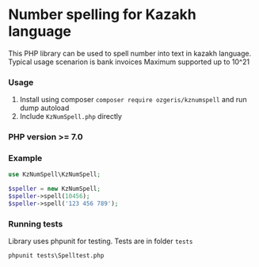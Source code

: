 # Number spelling for Kazakh language
This PHP library can be used to spell number into text in kazakh language. Typical usage scenarion is bank invoices
Maximum supported up to 10^21
### Usage
1.  Install using composer ` composer require ozgeris/kznumspell ` and run dump autoload
2.  Include `KzNumSpell.php` directly
### PHP version >= 7.0
### Example
```php
use KzNumSpell\KzNumSpell;

$speller = new KzNumSpell;
$speller->spell(10456);
$speller->spell('123 456 789');
```
### Running tests
Library uses phpunit for testing.
  Tests are in folder `tests`
  
  `phpunit tests\Spelltest.php`
